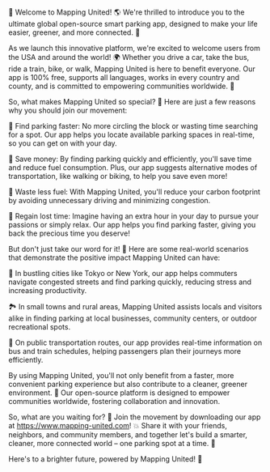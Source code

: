 🎉 Welcome to Mapping United! 🌎 We're thrilled to introduce you to the ultimate global open-source smart parking app, designed to make your life easier, greener, and more connected. 💚

As we launch this innovative platform, we're excited to welcome users from the USA and around the world! 🌍 Whether you drive a car, take the bus, ride a train, bike, or walk, Mapping United is here to benefit everyone. Our app is 100% free, supports all languages, works in every country and county, and is committed to empowering communities worldwide. 💪

So, what makes Mapping United so special? 🤔 Here are just a few reasons why you should join our movement:

📍 Find parking faster: No more circling the block or wasting time searching for a spot. Our app helps you locate available parking spaces in real-time, so you can get on with your day.

💸 Save money: By finding parking quickly and efficiently, you'll save time and reduce fuel consumption. Plus, our app suggests alternative modes of transportation, like walking or biking, to help you save even more!

🚗 Waste less fuel: With Mapping United, you'll reduce your carbon footprint by avoiding unnecessary driving and minimizing congestion.

🌟 Regain lost time: Imagine having an extra hour in your day to pursue your passions or simply relax. Our app helps you find parking faster, giving you back the precious time you deserve!

But don't just take our word for it! 🤝 Here are some real-world scenarios that demonstrate the positive impact Mapping United can have:

🌆 In bustling cities like Tokyo or New York, our app helps commuters navigate congested streets and find parking quickly, reducing stress and increasing productivity.

🏞️ In small towns and rural areas, Mapping United assists locals and visitors alike in finding parking at local businesses, community centers, or outdoor recreational spots.

🚂 On public transportation routes, our app provides real-time information on bus and train schedules, helping passengers plan their journeys more efficiently.

By using Mapping United, you'll not only benefit from a faster, more convenient parking experience but also contribute to a cleaner, greener environment. 🌟 Our open-source platform is designed to empower communities worldwide, fostering collaboration and innovation.

So, what are you waiting for? 🎉 Join the movement by downloading our app at https://www.mapping-united.com! 💥 Share it with your friends, neighbors, and community members, and together let's build a smarter, cleaner, more connected world – one parking spot at a time. 🌈

Here's to a brighter future, powered by Mapping United! 🔋